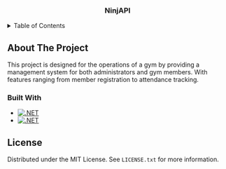 <h3 align="center">NinjAPI</h3>
</div>


<!-- TABLE OF CONTENTS -->
<details>
  <summary>Table of Contents</summary>
  <ol>
    <li>
      <a href="#about-the-project">About The Project</a>
      <ul>
        <li><a href="#built-with">Built With</a></li>
      </ul>
    </li>
    </li>
    <li><a href="#license">License</a></li>

  </ol>
</details>


<!-- ABOUT THE PROJECT -->
## About The Project
This project is designed for the operations of a gym by providing a management system for both administrators and gym members. With features ranging from member registration to attendance tracking.

### Built With
* [![.NET][NET.com]][NET.url]
* [![.NET][Swagger.io]][Swagger.url]


<!-- LICENSE -->
## License
Distributed under the MIT License. See `LICENSE.txt` for more information.


<!-- MARKDOWN LINKS & IMAGES -->
[NET.com]: https://img.shields.io/badge/.NET%208-512BD4?style=for-the-badge&logo=net&logoColor=white
[NET.url]: https://dotnet.microsoft.com/en-us/
[Swagger.io]: https://img.shields.io/badge/Swagger-85EA2D?style=for-the-badge&logo=swagger&logoColor=white
[Swagger.url]: https://swagger.io/
